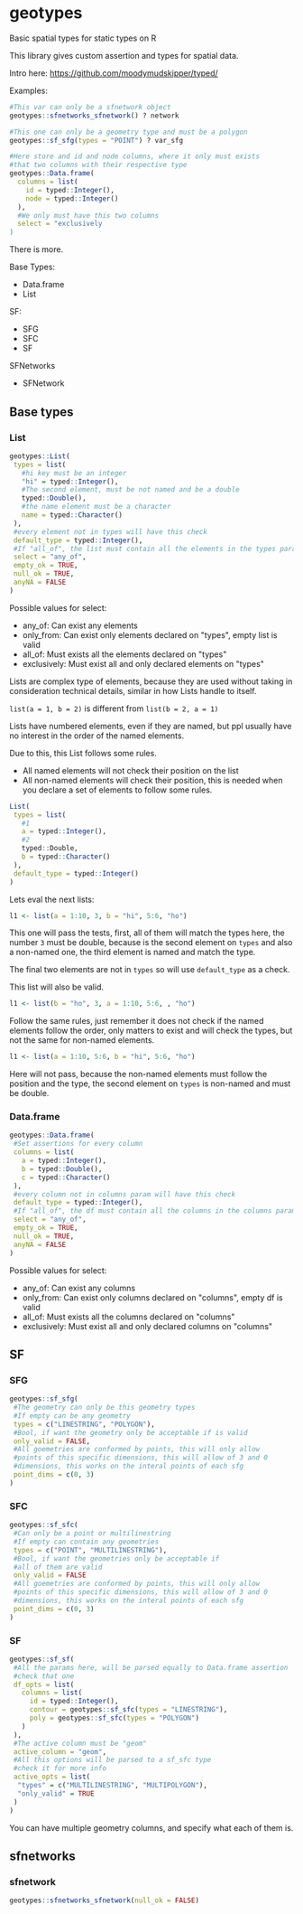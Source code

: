 # geotypes

Basic spatial types for static types on R

This library gives custom assertion and types for spatial data.

Intro here: https://github.com/moodymudskipper/typed/

Examples:

```R
#This var can only be a sfnetwork object
geotypes::sfnetworks_sfnetwork() ? network

#This one can only be a geometry type and must be a polygon
geotypes::sf_sfg(types = "POINT") ? var_sfg

#Here store and id and node columns, where it only must exists
#that two columns with their respective type
geotypes::Data.frame(
  columns = list(
    id = typed::Integer(),
    node = typed::Integer()
  ),
  #We only must have this two columns
  select = "exclusively
)
```

There is more.

Base Types:

- Data.frame
- List

SF:

- SFG
- SFC
- SF

SFNetworks

- SFNetwork

## Base types


### List


```R
geotypes::List(
 types = list(
   #hi key must be an integer
   "hi" = typed::Integer(),
   #The second element, must be not named and be a double
   typed::Double(),
   #the name element must be a character
   name = typed::Character()
 ),
 #every element not in types will have this check
 default_type = typed::Integer(),
 #If "all_of", the list must contain all the elements in the types param
 select = "any_of",
 empty_ok = TRUE,
 null_ok = TRUE,
 anyNA = FALSE
)
```

Possible values for select:
- any_of: Can exist any elements
- only_from: Can exist only elements declared on "types", empty list is valid
- all_of: Must exists all the elements declared on "types"
- exclusively: Must exist all and only declared elements on "types"

Lists are complex type of elements, because they are used without taking in consideration technical details, similar in how Lists handle to itself.


```list(a = 1, b = 2)``` is different from ```list(b = 2, a = 1)```


Lists have numbered elements, even if they are named, but ppl usually have no interest in the order of the named elements.


Due to this, this List follows some rules.


- All named elements will not check their position on the list
- All non-named elements will check their position, this is needed when you declare a set of elements to follow some rules.


```R
List(
 types = list(
   #1
   a = typed::Integer(),
   #2
   typed::Double,
   b = typed::Character()
 ),
 default_type = typed::Integer()
)
```


Lets eval the next lists:


```R
l1 <- list(a = 1:10, 3, b = "hi", 5:6, "ho")
```


This one will pass the tests, first, all of them will match the types here, the number ```3``` must be double, because is the second element on ```types``` and also a non-named one, the third element is named and match the type.


The final two elements are not in ```types``` so will use ```default_type``` as a check.


This list will also be valid.


```R
l1 <- list(b = "ho", 3, a = 1:10, 5:6, , "ho")
```


Follow the same rules, just remember it does not check if the named elements follow the order, only matters to exist and will check the types, but not the same for non-named elements.


```R
l1 <- list(a = 1:10, 5:6, b = "hi", 5:6, "ho")
```

Here will not pass, because the non-named elements must follow the position and the type, the second element on ```types``` is non-named and must be double.


### Data.frame

```R
geotypes::Data.frame(
 #Set assertions for every column
 columns = list(
   a = typed::Integer(),
   b = typed::Double(),
   c = typed::Character()
 ),
 #every column not in columns param will have this check
 default_type = typed::Integer(),
 #If "all_of", the df must contain all the columns in the columns param
 select = "any_of",
 empty_ok = TRUE,
 null_ok = TRUE,
 anyNA = FALSE
)
```

Possible values for select:
- any_of: Can exist any columns
- only_from: Can exist only columns declared on "columns", empty df is valid
- all_of: Must exists all the columns declared on "columns"
- exclusively: Must exist all and only declared columns on "columns"

## SF


### SFG


```R
geotypes::sf_sfg(
 #The geometry can only be this geometry types
 #If empty can be any geometry
 types = c("LINESTRING", "POLYGON"),
 #Bool, if want the geometry only be acceptable if is valid
 only_valid = FALSE,
 #All goemetries are conformed by points, this will only allow
 #points of this specific dimensions, this will allow of 3 and 0
 #dimensions, this works on the interal points of each sfg
 point_dims = c(0, 3)
)
```


### SFC


```R
geotypes::sf_sfc(
 #Can only be a point or multilinestring
 #If empty can contain any geometries
 types = c("POINT", "MULTILINESTRING"),
 #Bool, if want the geometries only be acceptable if
 #all of them are valid
 only_valid = FALSE
 #All goemetries are conformed by points, this will only allow
 #points of this specific dimensions, this will allow of 3 and 0
 #dimensions, this works on the interal points of each sfg
 point_dims = c(0, 3)
)
```


### SF


```R
geotypes::sf_sf(
 #All the params here, will be parsed equally to Data.frame assertion
 #check that one
 df_opts = list(
   columns = list(
     id = typed::Integer(),
     contour = geotypes::sf_sfc(types = "LINESTRING"),
     poly = geotypes::sf_sfc(types = "POLYGON")
   )
 ),
 #The active column must be "geom"
 active_column = "geom",
 #All this options will be parsed to a sf_sfc type
 #check it for more info
 active_opts = list(
  "types" = c("MULTILINESTRING", "MULTIPOLYGON"),
  "only_valid" = TRUE
 )
)
```


You can have multiple geometry columns, and specify what each of them is.


## sfnetworks


### sfnetwork


```R
geotypes::sfnetworks_sfnetwork(null_ok = FALSE)
```

